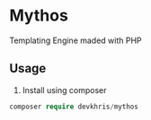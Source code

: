 # Mythos

Templating Engine maded with PHP

## Usage

1. Install using composer

```php
composer require devkhris/mythos

```
